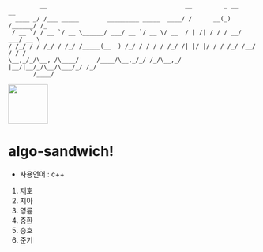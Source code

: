 
```
         __                                       __         _ __       __  
  ____ _/ /___ _____        _________ _____  ____/ /      __(_) /______/ /_ 
 / __ `/ / __ `/ __ \______/ ___/ __ `/ __ \/ __  / | /| / / / __/ ___/ __ \
/ /_/ / / /_/ / /_/ /_____(__  ) /_/ / / / / /_/ /| |/ |/ / / /_/ /__/ / / /
\__,_/_/\__, /\____/     /____/\__,_/_/ /_/\__,_/ |__/|__/_/\__/\___/_/ /_/ 
       /____/                                                               

```

<img src="https://image.flaticon.com/icons/svg/199/199594.svg" width="80">

# algo-sandwich!

 - 사용언어 : c++

1. 재호
2. 지아
3. 영륜
4. 중환
5. 승호
6. 준기
